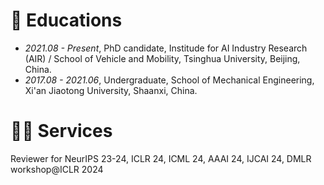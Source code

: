 
# 📖 Educations
- *2021.08 - Present*, PhD candidate, Institude for AI Industry Research (AIR) / School of Vehicle and Mobility, Tsinghua University, Beijing, China.
- *2017.08 - 2021.06*, Undergraduate, School of Mechanical Engineering, Xi'an Jiaotong University, Shaanxi, China.

# 🧑‍🎨 Services
Reviewer for NeurIPS 23-24, ICLR 24, ICML 24, AAAI 24, IJCAI 24, DMLR workshop@ICLR 2024
